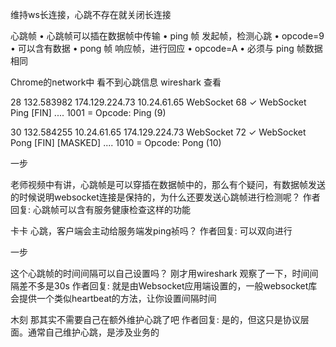 维持ws长连接，心跳不存在就关闭长连接

心跳帧
• 心跳帧可以插在数据帧中传输
 • ping 帧        发起帧，检测心跳
   • opcode=9
   • 可以含有数据 
 • pong 帧        响应帧，进行回应
   • opcode=A
   • 必须与 ping 帧数据相同
   
Chrome的network中  看不到心跳信息    wireshark 查看   

28	132.583982	174.129.224.73	10.24.61.65	WebSocket	68	✓	WebSocket Ping [FIN] 
.... 1001 = Opcode: Ping (9)

30	132.584255	10.24.61.65	174.129.224.73	WebSocket	72	✓	WebSocket Pong [FIN] [MASKED]
.... 1010 = Opcode: Pong (10)


一步

老师视频中有讲，心跳帧是可以穿插在数据帧中的，那么有个疑问，有数据帧发送的时候说明websocket连接是保持的，为什么还要发送心跳帧进行检测呢？
作者回复: 心跳帧可以含有服务健康检查这样的功能


卡卡
心跳，客户端会主动给服务端发ping祯吗？
作者回复: 可以双向进行


一步

这个心跳帧的时间间隔可以自己设置吗？ 刚才用wireshark 观察了一下，时间间隔差不多是30s
作者回复: 就是由Websocket应用端设置的，一般websocket库会提供一个类似heartbeat的方法，让你设置间隔时间



木刻
那其实不需要自己在额外维护心跳了吧
作者回复: 是的，但这只是协议层面。通常自己维护心跳，是涉及业务的




